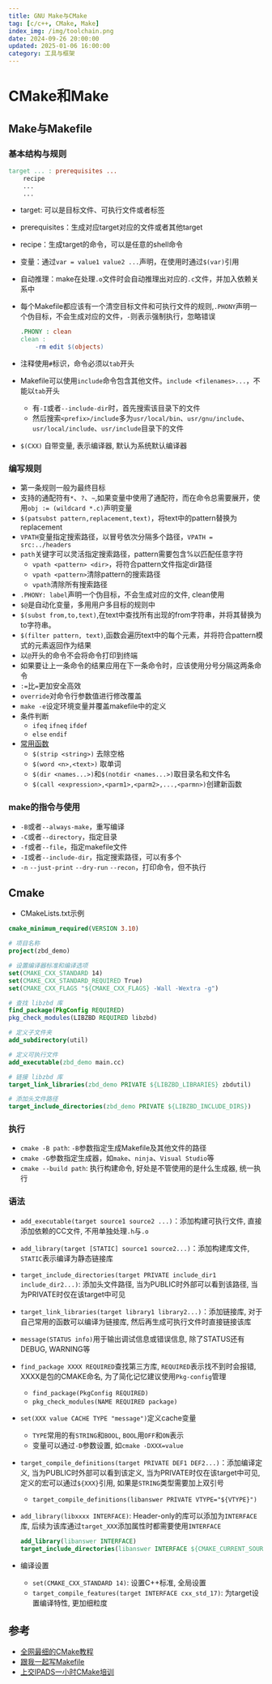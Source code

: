 ```yaml
---
title: GNU Make与CMake
tag: [c/c++, CMake, Make]
index_img: /img/toolchain.png
date: 2024-09-26 20:00:00
updated: 2025-01-06 16:00:00
category: 工具与框架
---
```


# CMake和Make

## Make与Makefile

### 基本结构与规则

```makefile
target ... : prerequisites ...
    recipe
    ...
    ...
```

- target: 可以是目标文件、可执行文件或者标签
- prerequisites：生成对应target对应的文件或者其他target
- recipe：生成target的命令，可以是任意的shell命令
- 变量：通过`var = value1 value2 ...`声明，在使用时通过`$(var)`引用
- 自动推理：make在处理`.o`文件时会自动推理出对应的`.c`文件，并加入依赖关系中
- 每个Makefile都应该有一个清空目标文件和可执行文件的规则,`.PHONY`声明一个伪目标，不会生成对应的文件，`-`则表示强制执行，忽略错误

  ``` makefile
  .PHONY : clean
  clean :
      -rm edit $(objects)
  ```

- 注释使用`#`标识，命令必须以`tab`开头
- Makefile可以使用`include`命令包含其他文件。`include <filenames>...`，不能以`tab`开头
  - 有`-I`或者`--include-dir`时，首先搜索该目录下的文件
  - 然后搜索`<prefix>/include`多为`usr/local/bin`、`usr/gnu/include`、`usr/local/include`、`usr/include`目录下的文件
- `$(CXX)` 自带变量, 表示编译器, 默认为系统默认编译器

### 编写规则

- 第一条规则一般为最终目标
- 支持的通配符有`*`、`?`、`~`,如果变量中使用了通配符，而在命令总需要展开，使用`obj := (wildcard *.c)`声明变量
- `$(patsubst pattern,replacement,text)`，将text中的pattern替换为replacement
- `VPATH`变量指定搜索路径，以冒号依次分隔多个路径，`VPATH = src:../headers`
- `path`关键字可以灵活指定搜索路径，pattern需要包含%以匹配任意字符
  - `vpath <pattern> <dir>`，将符合pattern文件指定dir路径
  - `vpath <pattern>`清除pattern的搜索路径
  - `vpath`清除所有搜索路径
- `.PHONY: label`声明一个伪目标，不会生成对应的文件, clean使用
- `$@`是自动化变量，多用用户多目标的规则中
- `$(subst from,to,text)`,在text中查找所有出现的from字符串，并将其替换为to字符串。
- `$(filter pattern, text)`,函数会遍历text中的每个元素，并将符合pattern模式的元素返回作为结果
- 以`@`开头的命令不会将命令打印到终端
- 如果要让上一条命令的结果应用在下一条命令时，应该使用分号分隔这两条命令
- `:=`比`=`更加安全高效
- `override`对命令行参数值进行修改覆盖
- `make -e`设定环境变量并覆盖makefile中的定义
- 条件判断
  - `ifeq` `ifneq` `ifdef`
  - `else` `endif`
- [常用函数](https://seisman.github.io/how-to-write-makefile/functions.html)
  - `$(strip <string>)` 去除空格
  - `$(word <n>,<text>)` 取单词
  - `$(dir <names...>)`和`$(notdir <names...>)`取目录名和文件名
  - `$(call <expression>,<parm1>,<parm2>,...,<parmn>)`创建新函数

### make的指令与使用

- `-B`或者`--always-make`，重写编译
- `-C`或者`--directory`，指定目录
- `-f`或者`--file`，指定makefile文件
- `-I`或者`--include-dir`，指定搜索路径，可以有多个
- `-n` `--just-print` `--dry-run` `--recon`，打印命令，但不执行

## Cmake

- CMakeLists.txt示例

``` CMake
cmake_minimum_required(VERSION 3.10)

# 项目名称
project(zbd_demo)

# 设置编译器标准和编译选项
set(CMAKE_CXX_STANDARD 14)
set(CMAKE_CXX_STANDARD_REQUIRED True)
set(CMAKE_CXX_FLAGS "${CMAKE_CXX_FLAGS} -Wall -Wextra -g")

# 查找 libzbd 库
find_package(PkgConfig REQUIRED)
pkg_check_modules(LIBZBD REQUIRED libzbd)

# 定义子文件夹
add_subdirectory(util)

# 定义可执行文件
add_executable(zbd_demo main.cc)

# 链接 libzbd 库
target_link_libraries(zbd_demo PRIVATE ${LIBZBD_LIBRARIES} zbdutil)

# 添加头文件路径
target_include_directories(zbd_demo PRIVATE ${LIBZBD_INCLUDE_DIRS})
```

### 执行

- `cmake -B path`: `-B`参数指定生成Makefile及其他文件的路径
- `cmake -G`参数指定生成器，如`make`、`ninja`、`Visual Studio`等
- `cmake --build path`: 执行构建命令, 好处是不管使用的是什么生成器, 统一执行

### 语法

- `add_executable(target source1 source2 ...)`：添加构建可执行文件, 直接添加依赖的CC文件, 不用单独处理`.h`与`.o`
- `add_library(target [STATIC] source1 source2...)`：添加构建库文件, `STATIC`表示编译为静态链接库
- `target_include_directories(target PRIVATE include_dir1 include_dir2...)`: 添加头文件路径, 当为PUBLIC时外部可以看到该路径, 当为PRIVATE时仅在该target中可见
- `target_link_libraries(target library1 library2...)`：添加链接库, 对于自己常用的函数可以编译为链接库, 然后再生成可执行文件时直接链接该库
- `message(STATUS info)`用于输出调试信息或错误信息, 除了STATUS还有DEBUG, WARNING等
- `find_package XXXX REQUIRED`查找第三方库, `REQUIRED`表示找不到时会报错, XXXX是包的CMAKE命名, 为了简化记忆建议使用`Pkg-config`管理
  - `find_package(PkgConfig REQUIRED)`
  - `pkg_check_modules(NAME REQUIRED package)`
- `set(XXX value CACHE TYPE "message")`定义cache变量
  - `TYPE`常用的有`STRING`和`BOOL`, `BOOL`用`OFF`和`ON`表示
  - 变量可以通过`-D`参数设置, 如`cmake -DXXX=value`
- `target_compile_definitions(target PRIVATE DEF1 DEF2...)`：添加编译定义, 当为PUBLIC时外部可以看到该定义, 当为PRIVATE时仅在该target中可见, 定义的宏可以通过`${XXX}`引用, 如果是`STRING`类型需要加上双引号
  - `target_compile_definitions(libanswer PRIVATE VTYPE="${VTYPE}")`
- `add_library(libxxxx INTERFACE)`: Header-only的库可以添加为`INTERFACE`库, 后续为该库通过`target_XXX`添加属性时都需要使用`INTERFACE`
  
  ``` cmake
  add_library(libanswer INTERFACE)
  target_include_directories(libanswer INTERFACE ${CMAKE_CURRENT_SOURCE_DIR}/include)
  ```

- 编译设置
  - `set(CMAKE_CXX_STANDARD 14)`: 设置C++标准, 全局设置
  - `target_compile_features(target INTERFACE cxx_std_17)`: 为target设置编译特性, 更加细粒度

## 参考

- [全网最细的CMake教程](https://zhuanlan.zhihu.com/p/534439206)
- [跟我一起写Makefile](https://seisman.github.io/how-to-write-makefile/overview.html)
- [上交IPADS一小时CMake培训](https://www.bilibili.com/video/BV14h41187FZ/?vd_source=a4ad9d5a0b5f697bd7bd62602e8dc7f9)
